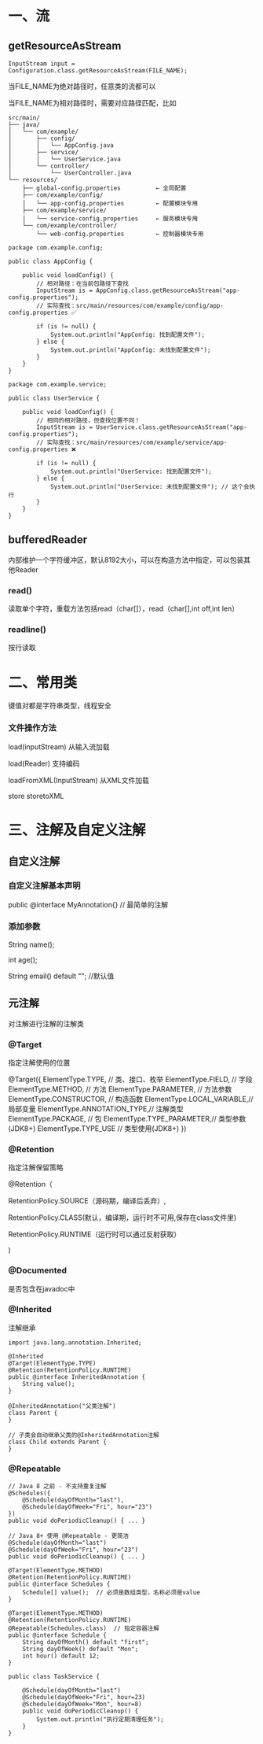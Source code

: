 # 一、流

## getResourceAsStream

```
InputStream input = Configuration.class.getResourceAsStream(FILE_NAME);
```

当FILE_NAME为绝对路径时，任意类的流都可以

当FILE_NAME为相对路径时，需要对应路径匹配，比如

```
src/main/
├── java/
│   └── com/example/
│       ├── config/
│       │   └── AppConfig.java
│       ├── service/
│       │   └── UserService.java
│       └── controller/
│           └── UserController.java
└── resources/
    ├── global-config.properties          ← 全局配置
    ├── com/example/config/
    │   └── app-config.properties         ← 配置模块专用
    ├── com/example/service/
    │   └── service-config.properties     ← 服务模块专用
    └── com/example/controller/
        └── web-config.properties         ← 控制器模块专用
        
package com.example.config;

public class AppConfig {
    
    public void loadConfig() {
        // 相对路径：在当前包路径下查找
        InputStream is = AppConfig.class.getResourceAsStream("app-config.properties");
        // 实际查找：src/main/resources/com/example/config/app-config.properties ✅
        
        if (is != null) {
            System.out.println("AppConfig: 找到配置文件");
        } else {
            System.out.println("AppConfig: 未找到配置文件");
        }
    }
}

package com.example.service;

public class UserService {
    
    public void loadConfig() {
        // 相同的相对路径，但查找位置不同！
        InputStream is = UserService.class.getResourceAsStream("app-config.properties");
        // 实际查找：src/main/resources/com/example/service/app-config.properties ❌
        
        if (is != null) {
            System.out.println("UserService: 找到配置文件");
        } else {
            System.out.println("UserService: 未找到配置文件"); // 这个会执行
        }
    }
}
```

## bufferedReader

内部维护一个字符缓冲区，默认8192大小，可以在构造方法中指定，可以包装其他Reader

### read()

读取单个字符，重载方法包括read（char[]），read（char[],int off,int len）

### readline()

按行读取

# 二、常用类

键值对都是字符串类型，线程安全

### 文件操作方法

load(inputStream) 从输入流加载

load(Reader) 支持编码

loadFromXML(InputStream) 从XML文件加载

store storetoXML

# 三、注解及自定义注解

## 自定义注解

### 自定义注解基本声明

public @interface MyAnnotation{} // 最简单的注解

### 添加参数

String name(); 

int age();

String email() default ""; //默认值

## 元注解

对注解进行注解的注解类

### @Target

指定注解使用的位置

@Target({
    ElementType.TYPE,          // 类、接口、枚举
    ElementType.FIELD,         // 字段
    ElementType.METHOD,        // 方法
    ElementType.PARAMETER,     // 方法参数
    ElementType.CONSTRUCTOR,   // 构造函数
    ElementType.LOCAL_VARIABLE,// 局部变量
    ElementType.ANNOTATION_TYPE,// 注解类型
    ElementType.PACKAGE,       // 包
    ElementType.TYPE_PARAMETER,// 类型参数(JDK8+)
    ElementType.TYPE_USE       // 类型使用(JDK8+)
})

### @Retention

指定注解保留策略

@Retention（

RetentionPolicy.SOURCE（源码期，编译后丢弃）,

RetentionPolicy.CLASS(默认，编译期，运行时不可用,保存在class文件里)

RetentionPolicy.RUNTIME（运行时可以通过反射获取）

)

### @Documented

是否包含在javadoc中

### @Inherited

注解继承

```
import java.lang.annotation.Inherited;

@Inherited
@Target(ElementType.TYPE)
@Retention(RetentionPolicy.RUNTIME)
public @interface InheritedAnnotation {
    String value();
}

@InheritedAnnotation("父类注解")
class Parent {
}

// 子类会自动继承父类的@InheritedAnnotation注解
class Child extends Parent {
}
```

### @Repeatable

```
// Java 8 之前 - 不支持重复注解
@Schedules({
    @Schedule(dayOfMonth="last"),
    @Schedule(dayOfWeek="Fri", hour="23")
})
public void doPeriodicCleanup() { ... }

// Java 8+ 使用 @Repeatable - 更简洁
@Schedule(dayOfMonth="last")
@Schedule(dayOfWeek="Fri", hour="23")
public void doPeriodicCleanup() { ... }
```

```
@Target(ElementType.METHOD)
@Retention(RetentionPolicy.RUNTIME)
public @interface Schedules {
    Schedule[] value();  // 必须是数组类型，名称必须是value
}
```

```
@Target(ElementType.METHOD)
@Retention(RetentionPolicy.RUNTIME)
@Repeatable(Schedules.class)  // 指定容器注解
public @interface Schedule {
    String dayOfMonth() default "first";
    String dayOfWeek() default "Mon";
    int hour() default 12;
}
```

```
public class TaskService {
    
    @Schedule(dayOfMonth="last")
    @Schedule(dayOfWeek="Fri", hour=23)
    @Schedule(dayOfWeek="Mon", hour=8)
    public void doPeriodicCleanup() {
        System.out.println("执行定期清理任务");
    }
}
```